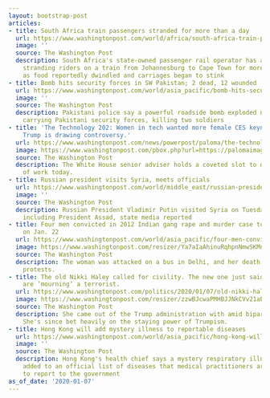 ```yaml
---
layout: bootstrap-post
articles:
- title: South Africa train passengers stranded for more than a day
  url: https://www.washingtonpost.com/world/africa/south-africa-train-passengers-stranded-for-more-than-a-day/2020/01/07/1879f22c-315a-11ea-971b-43bec3ff9860_story.html
  image: ''
  source: The Washington Post
  description: South Africa's state-owned passenger rail operator has apologized for
    stranding riders on a train from Johannesburg to Cape Town for more than a day
    as food reportedly dwindled and carriages began to stink
- title: Bomb hits security forces in SW Pakistan; 2 dead, 12 wounded
  url: https://www.washingtonpost.com/world/asia_pacific/bomb-hits-security-forces-in-sw-pakistan-2-dead-12-wounded/2020/01/07/5ca3cdc6-3158-11ea-971b-43bec3ff9860_story.html
  image: ''
  source: The Washington Post
  description: Pakistani police say a powerful roadside bomb exploded near a vehicle
    carrying Pakistani security forces, killing two soldiers
- title: 'The Technology 202: Women in tech wanted more female CES keynotes. But Ivanka
    Trump is drawing controversy.'
  url: https://www.washingtonpost.com/news/powerpost/paloma/the-technology-202/2020/01/07/the-technology-202-women-in-tech-wanted-more-female-ces-keynotes-but-ivanka-trump-is-drawing-controversy/5e1364f888e0fa32a5148179/
  image: https://www.washingtonpost.com/pbox.php?url=https://palomaimages.washingtonpost.com/pr2/0077ad1dbc9c6d596f735442b0032b06-680-430-70-8-DVZJ44XGCUI6TMFGHUBXEG4F54.jpg&w=1484&op=resize&opt=1&filter=antialias&t=20170517
  source: The Washington Post
  description: The White House senior adviser holds a coveted slot to discuss future
    of work today.
- title: Russian president visits Syria, meets officials
  url: https://www.washingtonpost.com/world/middle_east/russian-president-visits-syria-meets-officials/2020/01/07/b1e0ed2e-3157-11ea-971b-43bec3ff9860_story.html
  image: ''
  source: The Washington Post
  description: Russian President Vladimir Putin visited Syria on Tuesday and met officials
    including President Assad, state media reported
- title: Four men convicted in 2012 Indian gang rape and murder case to be executed
    on Jan. 22
  url: https://www.washingtonpost.com/world/asia_pacific/four-men-convicted-in-2012-indian-gang-rape-and-murder-case-to-be-executed-on-jan-22/2020/01/07/6af10694-3150-11ea-898f-eb846b7e9feb_story.html
  image: https://www.washingtonpost.com/resizer/Ya7aIaAhinuRqhpnNmwSKMnCz1g=/1440x0/smart/arc-anglerfish-washpost-prod-washpost.s3.amazonaws.com/public/WVES5QBRKQI6VICT3RWZIS5HOY.jpg
  source: The Washington Post
  description: The woman was attacked on a bus in Delhi, and her death sparked massive
    protests.
- title: The old Nikki Haley called for civility. The new one just said Democrats
    are ‘mourning’ a terrorist.
  url: https://www.washingtonpost.com/politics/2020/01/07/old-nikki-haley-called-civility-new-one-just-said-democrats-are-mourning-terrorist/
  image: https://www.washingtonpost.com/resizer/zzwBJcwaPMHBJJNkCVv21aEcYK8=/1440x0/smart/arc-anglerfish-washpost-prod-washpost.s3.amazonaws.com/public/I2JTKXATBJBZVOMB6XMYSKO3RI
  source: The Washington Post
  description: She came out of the Trump administration with amid bipartisan praise.
    She's since bet heavily on the staying power of Trumpism.
- title: Hong Kong will add mystery illness to reportable diseases
  url: https://www.washingtonpost.com/world/asia_pacific/hong-kong-will-add-mystery-illness-to-reportable-diseases/2020/01/07/05b01440-3151-11ea-971b-43bec3ff9860_story.html
  image: ''
  source: The Washington Post
  description: Hong Kong's health chief says a mystery respiratory illness will be
    added to an official list of diseases that medical practitioners are required
    to report to the government
as_of_date: '2020-01-07'
---
```



